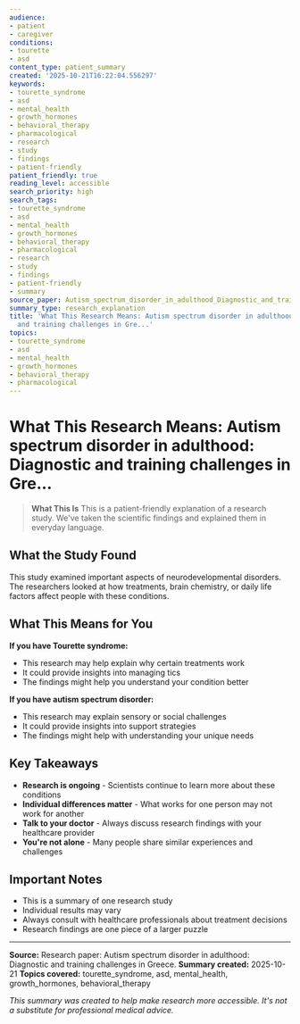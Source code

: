 ```yaml
---
audience:
- patient
- caregiver
conditions:
- tourette
- asd
content_type: patient_summary
created: '2025-10-21T16:22:04.556297'
keywords:
- tourette_syndrome
- asd
- mental_health
- growth_hormones
- behavioral_therapy
- pharmacological
- research
- study
- findings
- patient-friendly
patient_friendly: true
reading_level: accessible
search_priority: high
search_tags:
- tourette_syndrome
- asd
- mental_health
- growth_hormones
- behavioral_therapy
- pharmacological
- research
- study
- findings
- patient-friendly
- summary
source_paper: Autism_spectrum_disorder_in_adulthood_Diagnostic_and_training_challenges_in_Greece.md
summary_type: research_explanation
title: 'What This Research Means: Autism spectrum disorder in adulthood: Diagnostic
  and training challenges in Gre...'
topics:
- tourette_syndrome
- asd
- mental_health
- growth_hormones
- behavioral_therapy
- pharmacological
---
```


# What This Research Means: Autism spectrum disorder in adulthood: Diagnostic and training challenges in Gre...

> **What This Is**
> This is a patient-friendly explanation of a research study. We've taken the scientific findings and explained them in everyday language.

## What the Study Found

This study examined important aspects of neurodevelopmental disorders. The researchers looked at how treatments, brain chemistry, or daily life factors affect people with these conditions.

## What This Means for You

**If you have Tourette syndrome:**
- This research may help explain why certain treatments work
- It could provide insights into managing tics
- The findings might help you understand your condition better

**If you have autism spectrum disorder:**
- This research may explain sensory or social challenges
- It could provide insights into support strategies
- The findings might help with understanding your unique needs

## Key Takeaways

- **Research is ongoing** - Scientists continue to learn more about these conditions
- **Individual differences matter** - What works for one person may not work for another
- **Talk to your doctor** - Always discuss research findings with your healthcare provider
- **You're not alone** - Many people share similar experiences and challenges

## Important Notes

- This is a summary of one research study
- Individual results may vary
- Always consult with healthcare professionals about treatment decisions
- Research findings are one piece of a larger puzzle

---

**Source:** Research paper: Autism spectrum disorder in adulthood: Diagnostic and training challenges in Greece.
**Summary created:** 2025-10-21
**Topics covered:** tourette_syndrome, asd, mental_health, growth_hormones, behavioral_therapy

*This summary was created to help make research more accessible. It's not a substitute for professional medical advice.*

